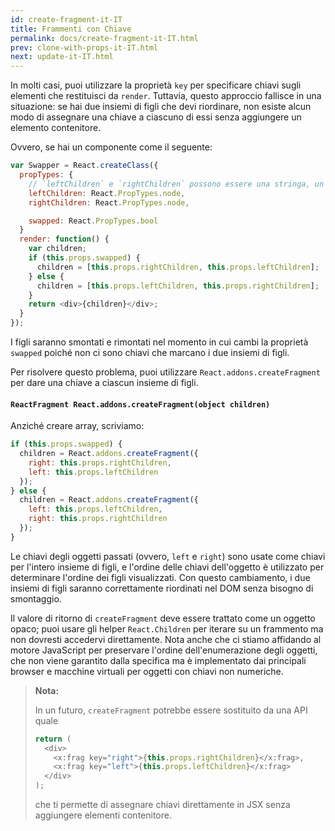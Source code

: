 ```yaml
---
id: create-fragment-it-IT
title: Frammenti con Chiave
permalink: docs/create-fragment-it-IT.html
prev: clone-with-props-it-IT.html
next: update-it-IT.html
---
```


In molti casi, puoi utilizzare la proprietà `key` per specificare chiavi sugli elementi che restituisci da `render`. Tuttavia, questo approccio fallisce in una situazione: se hai due insiemi di figli che devi riordinare, non esiste alcun modo di assegnare una chiave a ciascuno di essi senza aggiungere un elemento contenitore.

Ovvero, se hai un componente come il seguente:

```js
var Swapper = React.createClass({
  propTypes: {
    // `leftChildren` e `rightChildren` possono essere una stringa, un elemento, un array, etc.
    leftChildren: React.PropTypes.node,
    rightChildren: React.PropTypes.node,

    swapped: React.PropTypes.bool
  }
  render: function() {
    var children;
    if (this.props.swapped) {
      children = [this.props.rightChildren, this.props.leftChildren];
    } else {
      children = [this.props.leftChildren, this.props.rightChildren];
    }
    return <div>{children}</div>;
  }
});
```

I figli saranno smontati e rimontati nel momento in cui cambi la proprietà `swapped` poiché non ci sono chiavi che marcano i due insiemi di figli.

Per risolvere questo problema, puoi utilizzare `React.addons.createFragment` per dare una chiave a ciascun insieme di figli.

#### `ReactFragment React.addons.createFragment(object children)`

Anziché creare array, scriviamo:

```js
if (this.props.swapped) {
  children = React.addons.createFragment({
    right: this.props.rightChildren,
    left: this.props.leftChildren
  });
} else {
  children = React.addons.createFragment({
    left: this.props.leftChildren,
    right: this.props.rightChildren
  });
}
```

Le chiavi degli oggetti passati (ovvero, `left` e `right`) sono usate come chiavi per l'intero insieme di figli, e l'ordine delle chiavi dell'oggetto è utilizzato per determinare l'ordine dei figli visualizzati. Con questo cambiamento, i due insiemi di figli saranno correttamente riordinati nel DOM senza bisogno di smontaggio.

Il valore di ritorno di `createFragment` deve essere trattato come un oggetto opaco; puoi usare gli helper `React.Children` per iterare su un frammento ma non dovresti accedervi direttamente. Nota anche che ci stiamo affidando al motore JavaScript per preservare l'ordine dell'enumerazione degli oggetti, che non viene garantito dalla specifica ma è implementato dai principali browser e macchine virtuali per oggetti con chiavi non numeriche.

> **Nota:**
>
> In un futuro, `createFragment` potrebbe essere sostituito da una API quale
>
> ```js
> return (
>   <div>
>     <x:frag key="right">{this.props.rightChildren}</x:frag>,
>     <x:frag key="left">{this.props.leftChildren}</x:frag>
>   </div>
> );
> ```
>
> che ti permette di assegnare chiavi direttamente in JSX senza aggiungere elementi contenitore.
